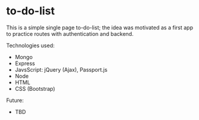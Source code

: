 # to-do-list

This is a simple single page to-do-list; the idea was motivated as a first app to practice routes with authentication and backend.

Technologies used:
* Mongo
* Express
* JavsScript: jQuery (Ajax), Passport.js
* Node
* HTML
* CSS (Bootstrap)

Future:
* TBD
